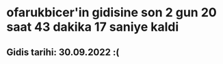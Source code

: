 # ofarukbicer'in gidisine son 2 gun 20 saat 43 dakika 17 saniye kaldi

## Gidis tarihi: 30.09.2022 :(